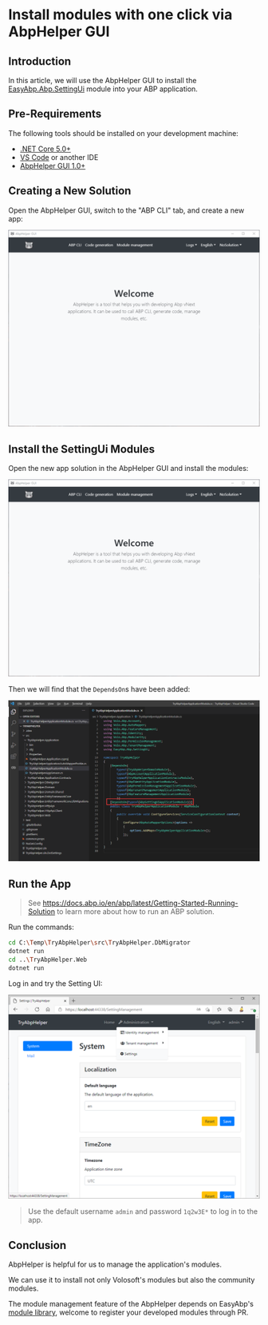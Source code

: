 # Install modules with one click via AbpHelper GUI

## Introduction

In this article, we will use the AbpHelper GUI to install the [EasyAbp.Abp.SettingUi](https://github.com/EasyAbp/Abp.SettingUi) module into your ABP application.

## Pre-Requirements

The following tools should be installed on your development machine:

* [.NET Core 5.0+](https://www.microsoft.com/net/download/dotnet-core/)
* [VS Code](https://code.visualstudio.com/) or another IDE
* [AbpHelper GUI 1.0+](https://github.com/EasyAbp/AbpHelper.GUI/releases)

## Creating a New Solution

Open the AbpHelper GUI, switch to the "ABP CLI" tab, and create a new app:

![CreateAnApp](./images/Create-An-App.gif)

## Install the SettingUi Modules

Open the new app solution in the AbpHelper GUI and install the modules:

![InstallModules](./images/Install-Modules.gif)

Then we will find that the `DependsOn`s have been added:

![FindDependsOn](./images/Find-Depends-On.png)

## Run the App

> See https://docs.abp.io/en/abp/latest/Getting-Started-Running-Solution to learn more about how to run an ABP solution.

Run the commands:

```bash
cd C:\Temp\TryAbpHelper\src\TryAbpHelper.DbMigrator
dotnet run
cd ..\TryAbpHelper.Web
dotnet run
```

Log in and try the Setting UI:

![UseSettingUi](./images/Use-Setting-Ui.png)

> Use the default username `admin` and password `1q2w3E*` to log in to the app.

## Conclusion

AbpHelper is helpful for us to manage the application's modules.

We can use it to install not only Volosoft's modules but also the community modules.

The module management feature of the AbpHelper depends on EasyAbp's [module library](https://github.com/EasyAbp/ModuleLibrary), welcome to register your developed modules through PR.